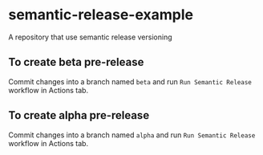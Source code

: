 # semantic-release-example

A repository that use semantic release versioning

## To create beta pre-release

Commit changes into a branch named `beta` and run `Run Semantic Release` workflow in Actions tab.

## To create alpha pre-release

Commit changes into a branch named `alpha` and run `Run Semantic Release` workflow in Actions tab.
